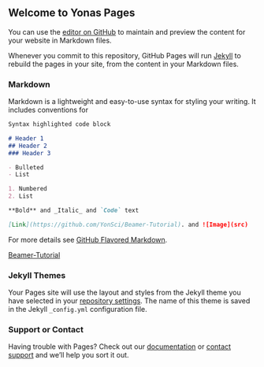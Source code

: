 ## Welcome to Yonas Pages

You can use the [editor on GitHub](https://github.com/YonSci/First-giggle-page/edit/main/README.md) to maintain and preview the content for your website in Markdown files.

Whenever you commit to this repository, GitHub Pages will run [Jekyll](https://jekyllrb.com/) to rebuild the pages in your site, from the content in your Markdown files.

### Markdown

Markdown is a lightweight and easy-to-use syntax for styling your writing. It includes conventions for

```markdown
Syntax highlighted code block

# Header 1
## Header 2
### Header 3

- Bulleted
- List

1. Numbered
2. List

**Bold** and _Italic_ and `Code` text

[Link](https://github.com/YonSci/Beamer-Tutorial). and ![Image](src)
```

For more details see [GitHub Flavored Markdown](https://guides.github.com/features/mastering-markdown/).

[Beamer-Tutorial](https://github.com/YonSci/Beamer-Tutorial)

### Jekyll Themes

Your Pages site will use the layout and styles from the Jekyll theme you have selected in your [repository settings](https://github.com/YonSci/First-giggle-page/settings/pages). The name of this theme is saved in the Jekyll `_config.yml` configuration file.

### Support or Contact

Having trouble with Pages? Check out our [documentation](https://docs.github.com/categories/github-pages-basics/) or [contact support](https://support.github.com/contact) and we’ll help you sort it out.
